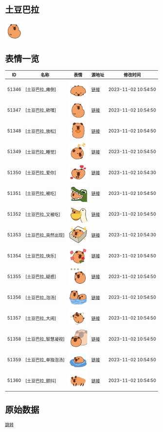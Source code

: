 # 土豆巴拉

<img src="./cover.png" height="60" alt="cover" />

# 表情一览

|ID|名称|表情|源地址|修改时间|
|----|----|----|----|----|
|51346|[土豆巴拉_瘫倒]|<img src="./pic/051346_%5B土豆巴拉_瘫倒%5D.png" height="60" alt="瘫倒"/>|[链接](https://i0.hdslb.com/bfs/garb/c55ae0f4dbcc831b05d9649e579d5bb38b53211b.png)|2023-11-02 10:54:50|
|51347|[土豆巴拉_欸嘿]|<img src="./pic/051347_%5B土豆巴拉_欸嘿%5D.png" height="60" alt="欸嘿"/>|[链接](https://i0.hdslb.com/bfs/garb/397a214f88791fad2c4ed87a5db11b6eda0850a7.png)|2023-11-02 10:54:50|
|51348|[土豆巴拉_放松]|<img src="./pic/051348_%5B土豆巴拉_放松%5D.png" height="60" alt="放松"/>|[链接](https://i0.hdslb.com/bfs/garb/8a6ac2a4d8218affd4a83939303b65c31366ffdf.png)|2023-11-02 10:54:50|
|51349|[土豆巴拉_睡觉]|<img src="./pic/051349_%5B土豆巴拉_睡觉%5D.png" height="60" alt="睡觉"/>|[链接](https://i0.hdslb.com/bfs/garb/33e0b0223eb46af8a1645e68213c8a6cc849b1b9.png)|2023-11-02 10:54:50|
|51350|[土豆巴拉_爱你]|<img src="./pic/051350_%5B土豆巴拉_爱你%5D.png" height="60" alt="爱你"/>|[链接](https://i0.hdslb.com/bfs/garb/c28476e1d0e6d71e3454c4a3b3a5ddf0297fbc3c.png)|2023-11-02 10:54:30|
|51351|[土豆巴拉_被吃]|<img src="./pic/051351_%5B土豆巴拉_被吃%5D.png" height="60" alt="被吃"/>|[链接](https://i0.hdslb.com/bfs/garb/ad39810c4bc7876b096503324607a84227561bf1.png)|2023-11-02 10:54:50|
|51352|[土豆巴拉_又被吃]|<img src="./pic/051352_%5B土豆巴拉_又被吃%5D.png" height="60" alt="又被吃"/>|[链接](https://i0.hdslb.com/bfs/garb/4900bc4cdaf1dac30ed4fca2ab3954d90ec94cb3.png)|2023-11-02 10:54:50|
|51353|[土豆巴拉_突然出现]|<img src="./pic/051353_%5B土豆巴拉_突然出现%5D.png" height="60" alt="突然出现"/>|[链接](https://i0.hdslb.com/bfs/garb/13ea11481ed9b9299ce6e55ff87497ab2242759f.png)|2023-11-02 10:54:30|
|51354|[土豆巴拉_快乐]|<img src="./pic/051354_%5B土豆巴拉_快乐%5D.png" height="60" alt="快乐"/>|[链接](https://i0.hdslb.com/bfs/garb/60bf171dc341edddec8440e2864ad4975cd572ac.png)|2023-11-02 10:54:50|
|51355|[土豆巴拉_疑惑]|<img src="./pic/051355_%5B土豆巴拉_疑惑%5D.png" height="60" alt="疑惑"/>|[链接](https://i0.hdslb.com/bfs/garb/c752e740a187c802831c39966778c4d0f6471501.png)|2023-11-02 10:54:50|
|51356|[土豆巴拉_泡汤]|<img src="./pic/051356_%5B土豆巴拉_泡汤%5D.png" height="60" alt="泡汤"/>|[链接](https://i0.hdslb.com/bfs/garb/7e86242f0adfd603fa599ddfa1b7d2e8374f9837.png)|2023-11-02 10:54:50|
|51357|[土豆巴拉_大闹]|<img src="./pic/051357_%5B土豆巴拉_大闹%5D.png" height="60" alt="大闹"/>|[链接](https://i0.hdslb.com/bfs/garb/27c230f9eb88037fb444a060ae29d35f0127c423.png)|2023-11-02 10:54:50|
|51358|[土豆巴拉_智慧凝视]|<img src="./pic/051358_%5B土豆巴拉_智慧凝视%5D.png" height="60" alt="智慧凝视"/>|[链接](https://i0.hdslb.com/bfs/garb/d1529b8d2c9cc4c1707ba2e80f148f5e66dbc0fb.png)|2023-11-02 10:54:50|
|51359|[土豆巴拉_单独泡汤]|<img src="./pic/051359_%5B土豆巴拉_单独泡汤%5D.png" height="60" alt="单独泡汤"/>|[链接](https://i0.hdslb.com/bfs/garb/9072a46e95a254a95584a2516faf953772c56126.png)|2023-11-02 10:54:50|
|51360|[土豆巴拉_颤抖]|<img src="./pic/051360_%5B土豆巴拉_颤抖%5D.png" height="60" alt="颤抖"/>|[链接](https://i0.hdslb.com/bfs/garb/f8b4a812f8a561d5e7cfec13f68769c6f950b9f2.png)|2023-11-02 10:54:50|

# 原始数据

[跳转](./raw.json)

